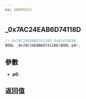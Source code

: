 ```yaml
---
ns: GRAPHICS
---
```

## _0x7AC24EAB6D74118D

```c
// 0x7AC24EAB6D74118D 0xB2410EAB
BOOL _0x7AC24EAB6D74118D(BOOL p0);
```


## 參數
* **p0**: 

## 返回值
